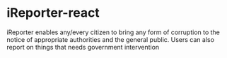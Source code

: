 # iReporter-react
iReporter enables any/every citizen to bring any form of corruption to the notice of appropriate authorities and the general public. Users can also report on things that needs government intervention
